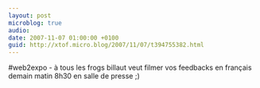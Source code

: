 ```yaml
---
layout: post
microblog: true
audio: 
date: 2007-11-07 01:00:00 +0100
guid: http://xtof.micro.blog/2007/11/07/t394755382.html
---
```

#web2expo - à tous les frogs billaut veut filmer vos feedbacks en français demain matin 8h30 en salle de presse ;)
